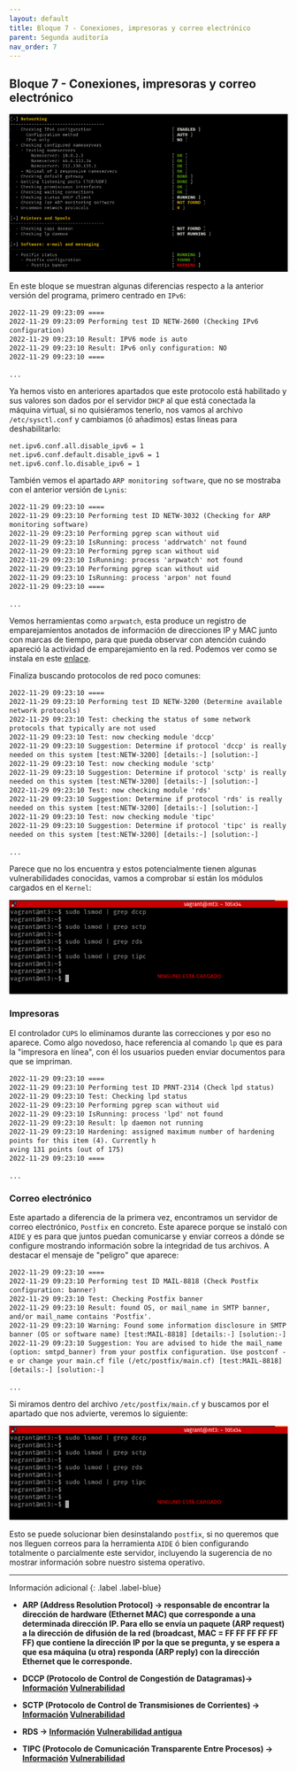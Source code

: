 ```yaml
---
layout: default
title: Bloque 7 - Conexiones, impresoras y correo electrónico
parent: Segunda auditoría
nav_order: 7
---
```


## Bloque 7 - Conexiones, impresoras y correo electrónico

<img src="https://raw.githubusercontent.com/crivmar/crivmar-lynis.github.io/main/assets/images/63.png"/>


En este bloque se muestran algunas diferencias respecto a la anterior versión del programa, primero centrado en `IPv6`:

~~~
2022-11-29 09:23:09 ====
2022-11-29 09:23:09 Performing test ID NETW-2600 (Checking IPv6 configuration)
2022-11-29 09:23:10 Result: IPV6 mode is auto
2022-11-29 09:23:10 Result: IPv6 only configuration: NO
2022-11-29 09:23:10 ====

...
~~~

Ya hemos visto en anteriores apartados que este protocolo está habilitado y sus valores son dados por el servidor `DHCP` al que está conectada la máquina virtual, si no quisiéramos tenerlo, nos vamos al archivo `/etc/sysctl.conf` y cambiamos (ó añadimos) estas líneas para deshabilitarlo:

~~~
net.ipv6.conf.all.disable_ipv6 = 1
net.ipv6.conf.default.disable_ipv6 = 1
net.ipv6.conf.lo.disable_ipv6 = 1
~~~

También vemos el apartado `ARP monitoring software`, que no se mostraba con el anterior versión de `Lynis`:

~~~
2022-11-29 09:23:10 ====
2022-11-29 09:23:10 Performing test ID NETW-3032 (Checking for ARP monitoring software)
2022-11-29 09:23:10 Performing pgrep scan without uid
2022-11-29 09:23:10 IsRunning: process 'addrwatch' not found
2022-11-29 09:23:10 Performing pgrep scan without uid
2022-11-29 09:23:10 IsRunning: process 'arpwatch' not found
2022-11-29 09:23:10 Performing pgrep scan without uid
2022-11-29 09:23:10 IsRunning: process 'arpon' not found
2022-11-29 09:23:10 ====

...
~~~

Vemos herramientas como `arpwatch`, esta produce un registro de emparejamientos anotados de información de direcciones IP y MAC junto con marcas de tiempo, para que pueda observar con atención cuándo apareció la actividad de emparejamiento en la red. Podemos ver como se instala en este [enlace](https://es.linux-console.net/?p=548#gsc.tab=0).

Finaliza buscando protocolos de red poco comunes:

~~~
2022-11-29 09:23:10 ====
2022-11-29 09:23:10 Performing test ID NETW-3200 (Determine available network protocols)
2022-11-29 09:23:10 Test: checking the status of some network protocols that typically are not used
2022-11-29 09:23:10 Test: now checking module 'dccp'
2022-11-29 09:23:10 Suggestion: Determine if protocol 'dccp' is really needed on this system [test:NETW-3200] [details:-] [solution:-]
2022-11-29 09:23:10 Test: now checking module 'sctp'
2022-11-29 09:23:10 Suggestion: Determine if protocol 'sctp' is really needed on this system [test:NETW-3200] [details:-] [solution:-]
2022-11-29 09:23:10 Test: now checking module 'rds'
2022-11-29 09:23:10 Suggestion: Determine if protocol 'rds' is really needed on this system [test:NETW-3200] [details:-] [solution:-]
2022-11-29 09:23:10 Test: now checking module 'tipc'
2022-11-29 09:23:10 Suggestion: Determine if protocol 'tipc' is really needed on this system [test:NETW-3200] [details:-] [solution:-]

...
~~~

Parece que no los encuentra y estos potencialmente tienen algunas vulnerabilidades conocidas, vamos a comprobar si están los módulos cargados en el `Kernel`:


<img src="https://raw.githubusercontent.com/crivmar/crivmar-lynis.github.io/main/assets/images/64.png"/>


### Impresoras

El controlador `CUPS` lo eliminamos durante las correcciones y por eso no aparece. Como algo novedoso, hace referencia al comando `lp` que es para la "impresora en línea", con él los usuarios pueden enviar documentos para que se impriman.

~~~
2022-11-29 09:23:10 ====
2022-11-29 09:23:10 Performing test ID PRNT-2314 (Check lpd status)
2022-11-29 09:23:10 Test: Checking lpd status
2022-11-29 09:23:10 Performing pgrep scan without uid
2022-11-29 09:23:10 IsRunning: process 'lpd' not found
2022-11-29 09:23:10 Result: lp daemon not running
2022-11-29 09:23:10 Hardening: assigned maximum number of hardening points for this item (4). Currently h
aving 131 points (out of 175)
2022-11-29 09:23:10 ====

...
~~~


### Correo electrónico

Este apartado a diferencia de la primera vez, encontramos un servidor de correo electrónico, `Postfix` en concreto. Este aparece porque se instaló con `AIDE` y es para que juntos puedan comunicarse y enviar correos a dónde se configure mostrando información sobre la integridad de tus archivos. A destacar el mensaje de "peligro" que aparece:

~~~
2022-11-29 09:23:10 ====
2022-11-29 09:23:10 Performing test ID MAIL-8818 (Check Postfix configuration: banner)
2022-11-29 09:23:10 Test: Checking Postfix banner
2022-11-29 09:23:10 Result: found OS, or mail_name in SMTP banner, and/or mail_name contains 'Postfix'.
2022-11-29 09:23:10 Warning: Found some information disclosure in SMTP banner (OS or software name) [test:MAIL-8818] [details:-] [solution:-]
2022-11-29 09:23:10 Suggestion: You are advised to hide the mail_name (option: smtpd_banner) from your postfix configuration. Use postconf -e or change your main.cf file (/etc/postfix/main.cf) [test:MAIL-8818] [details:-] [solution:-]

...
~~~

Si miramos dentro del archivo `/etc/postfix/main.cf` y buscamos por el apartado que nos advierte, veremos lo siguiente:

<img src="https://raw.githubusercontent.com/crivmar/crivmar-lynis.github.io/main/assets/images/64.png"/>

Esto se puede solucionar bien desinstalando `postfix`, si no queremos que nos lleguen correos para la herramienta `AIDE` ó bien configurando totalmente o parcialmente este servidor, incluyendo la sugerencia de no mostrar información sobre nuestro sistema operativo.

---

Información adicional
{: .label .label-blue}

- **ARP (Address Resolution Protocol) -> responsable de encontrar la dirección de hardware (Ethernet MAC) que corresponde a una determinada dirección IP. Para ello se envía un paquete (ARP request) a la dirección de difusión de la red (broadcast, MAC = FF FF FF FF FF FF) que contiene la dirección IP por la que se pregunta, y se espera a que esa máquina (u otra) responda (ARP reply) con la dirección Ethernet que le corresponde.**


- **DCCP (Protocolo de Control de Congestión de Datagramas)-> [Información](https://es.wikipedia.org/wiki/Protocolo_de_Control_de_Congesti%C3%B3n_de_Datagramas) [Vulnerabilidad](https://www.incibe-cert.es/alerta-temprana/vulnerabilidades/cve-2020-16119)**

- **SCTP (Protocolo de Control de Transmisiones de Corrientes) -> [Información](https://es.wikipedia.org/wiki/Stream_Control_Transmission_Protocol) [Vulnerabilidad](https://www.incibe-cert.es/alerta-temprana/vulnerabilidades/cve-2008-2826)**

- **RDS -> [Información](https://docs.kernel.org/networking/rds.html) [Vulnerabilidad antigua](https://www.cvedetails.com/cve/CVE-2010-3865/)**

- **TIPC (Protocolo de Comunicación Transparente Entre Procesos) -> [Información](https://docs.kernel.org/networking/tipc.html) [Vulnerabilidad](https://www.incibe-cert.es/content/boletin-vulnerabilidades-7618)**